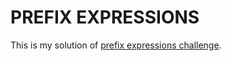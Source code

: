 # PREFIX EXPRESSIONS

This is my solution of [prefix expressions challenge](https://www.codeeval.com/open_challenges/7/).
